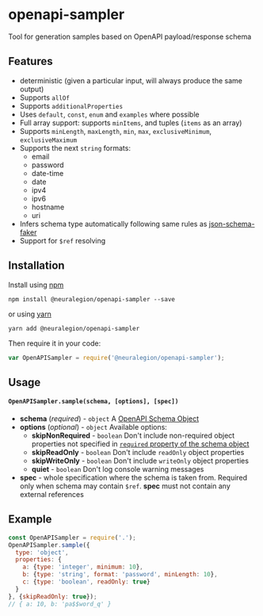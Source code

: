 # openapi-sampler

Tool for generation samples based on OpenAPI payload/response schema

## Features
- deterministic (given a particular input, will always produce the same output)
- Supports `allOf`
- Supports `additionalProperties`
- Uses `default`, `const`, `enum` and `examples` where possible
- Full array support: supports `minItems`, and tuples (`items` as an array)
- Supports `minLength`, `maxLength`, `min`, `max`, `exclusiveMinimum`, `exclusiveMaximum`
- Supports the next `string` formats:
  - email
  - password
  - date-time
  - date
  - ipv4
  - ipv6
  - hostname
  - uri
- Infers schema type automatically following same rules as [json-schema-faker](https://www.npmjs.com/package/json-schema-faker#inferred-types)
- Support for `$ref` resolving

## Installation

Install using [npm](https://docs.npmjs.com/getting-started/what-is-npm)

    npm install @neuralegion/openapi-sampler --save

or using [yarn](https://yarnpkg.com)

    yarn add @neuralegion/openapi-sampler

Then require it in your code:

```js
var OpenAPISampler = require('@neuralegion/openapi-sampler');
```

## Usage
#### `OpenAPISampler.sample(schema, [options], [spec])`
- **schema** (_required_) - `object`
A [OpenAPI Schema Object](http://swagger.io/specification/#schemaObject)
- **options** (_optional_) - `object`
Available options:
  - **skipNonRequired** - `boolean`
  Don't include non-required object properties not specified in [`required` property of the schema object](https://swagger.io/docs/specification/data-models/data-types/#required)
  - **skipReadOnly** - `boolean`
  Don't include `readOnly` object properties
  - **skipWriteOnly** - `boolean`
  Don't include `writeOnly` object properties
  - **quiet** - `boolean`
  Don't log console warning messages
- **spec** - whole specification where the schema is taken from. Required only when schema may contain `$ref`. **spec** must not contain any external references

## Example
```js
const OpenAPISampler = require('.');
OpenAPISampler.sample({
  type: 'object',
  properties: {
    a: {type: 'integer', minimum: 10},
    b: {type: 'string', format: 'password', minLength: 10},
    c: {type: 'boolean', readOnly: true}
  }
}, {skipReadOnly: true});
// { a: 10, b: 'pa$$word_q' }
```
